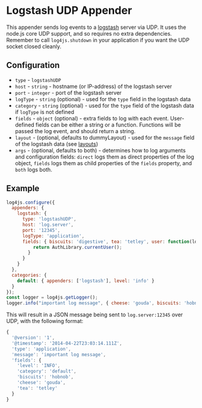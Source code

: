 # Logstash UDP Appender

This appender sends log events to a [logstash](https://www.elastic.co/products/logstash) server via UDP. It uses the node.js core UDP support, and so requires no extra dependencies. Remember to call `log4js.shutdown` in your application if you want the UDP socket closed cleanly.

## Configuration

* `type` - `logstashUDP`
* `host` - `string` - hostname (or IP-address) of the logstash server
* `port` - `integer` - port of the logstash server
* `logType` - `string` (optional) - used for the `type` field in the logstash data
* `category` - `string` (optional) - used for the `type` field of the logstash data if `logType` is not defined
* `fields` - `object` (optional) - extra fields to log with each event. User-defined fields can be either a string or a function. Functions will be passed the log event, and should return a string. 
* `layout` - (optional, defaults to dummyLayout) - used for the `message` field of the logstash data (see [layouts](layouts.md))
* `args` - (optional, defaults to both) - determines how to log arguments and configuration fields: `direct` logs them as direct properties of the log object, `fields` logs them as child properties of the `fields` property, and `both` logs both.

## Example
```javascript
log4js.configure({
  appenders: {
    logstash: {
      type: 'logstashUDP',
      host: 'log.server',
      port: '12345',
      logType: 'application',
      fields: { biscuits: 'digestive', tea: 'tetley', user: function(logEvent) {
          return AuthLibrary.currentUser();
        }
      }
    }
  },
  categories: {
    default: { appenders: ['logstash'], level: 'info' }
  }
});
const logger = log4js.getLogger();
logger.info("important log message", { cheese: 'gouda', biscuits: 'hobnob' });
```
This will result in a JSON message being sent to `log.server:12345` over UDP, with the following format:
```javascript
{
  '@version': '1',
  '@timestamp': '2014-04-22T23:03:14.111Z',
  'type': 'application',
  'message': 'important log message',
  'fields': {
    'level': 'INFO',
    'category': 'default',
    'biscuits': 'hobnob',
    'cheese': 'gouda',
    'tea': 'tetley'
  }
}
```
